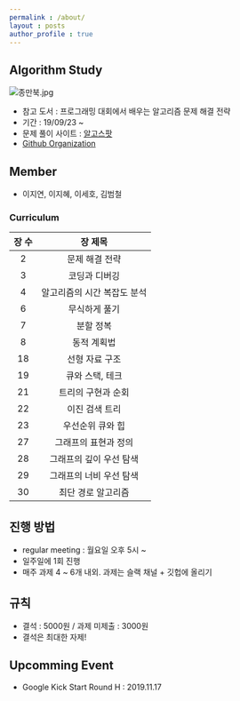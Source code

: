 ```yaml
---
permalink : /about/
layout : posts 
author_profile : true
---
```


## Algorithm Study
![종만북.jpg](https://camo.githubusercontent.com/80220a3822424bbe697ca6a436628093df98af42/68747470733a2f2f74312e6461756d63646e2e6e65742f6366696c652f746973746f72792f323736354431334135393630443544323038)
- 참고 도서 : 프로그래밍 대회에서 배우는 알고리즘 문제 해결 전략
- 기간 : 19/09/23 ~
- 문제 풀이 사이트 : [알고스팟](https://algospot.com/)
- [Github Organization](https://github.com/emote-algorithm-study)

## Member
- 이지연, 이지혜, 이세호, 김범철

### Curriculum

|장 수|장 제목|
|:-------:|:--------:|
| 2 | 문제 해결 전략	|
| 3 | 코딩과 디버깅	
| 4 | 알고리즘의 시간 복잡도 분석	
| 6 | 무식하게 풀기	
| 7 | 분할 정복	
| 8 | 동적 계획법	
| 18 | 선형 자료 구조	
| 19 | 큐와 스택, 테크	
| 21 | 트리의 구현과 순회	
| 22 | 이진 검색 트리	
| 23 | 우선순위 큐와 힙	
| 27 | 그래프의 표현과 정의	
| 28 | 그래프의 깊이 우선 탐색	
| 29 | 그래프의 너비 우선 탐색	
| 30 | 최단 경로 알고리즘	

## 진행 방법
- regular meeting : 월요일 오후 5시 ~
- 일주일에 1회 진행
- 매주 과제 4 ~ 6개 내외. 과제는 슬랙 채널 + 깃헙에 올리기

## 규칙
- 결석 : 5000원 / 과제 미제출 : 3000원
- 결석은 최대한 자제!

## Upcomming Event
- Google Kick Start Round H : 2019.11.17

